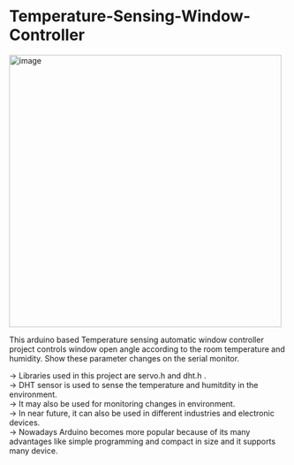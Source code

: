 # Temperature-Sensing-Window-Controller

<img width="493" alt="image" src="https://user-images.githubusercontent.com/113295862/232202765-50477341-3983-4c97-90f1-a6e26a22c631.png">

This arduino based Temperature sensing automatic window controller project controls window open angle according to the room temperature and humidity. 
Show these parameter changes on the serial monitor.

-> Libraries used in this project are servo.h and dht.h .</br>
-> DHT sensor is used to sense the temperature and humitdity in the environment.</br>
-> It may also be used for monitoring changes in environment. </br>
-> In near future, it can also be used in different industries and electronic devices. </br>
-> Nowadays Arduino becomes more popular because of its many advantages like simple programming and compact in size and it supports many device.
